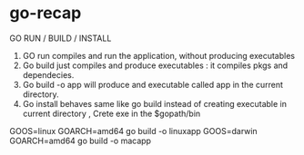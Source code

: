 # go-recap

GO RUN / BUILD / INSTALL

1. GO run compiles and run the application, without producing executables
2. Go build just compiles and produce executables : it compiles pkgs and dependecies.
3. Go build -o app will produce and executable called app in the current directory.
4. Go install behaves same like go build instead of creating executable in current directory , Crete exe in the $gopath/bin

GOOS=linux GOARCH=amd64 go build -o linuxapp
GOOS=darwin GOARCH=amd64 go build -o macapp